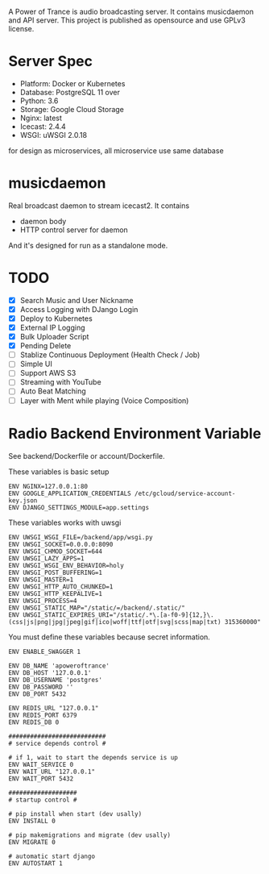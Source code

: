 A Power of Trance is audio broadcasting server. 
It contains musicdaemon and API server.
This project is published as opensource and use GPLv3 license.

# Server Spec
- Platform: Docker or Kubernetes
- Database: PostgreSQL 11 over
- Python: 3.6
- Storage: Google Cloud Storage
- Nginx: latest
- Icecast: 2.4.4
- WSGI: uWSGI 2.0.18

for design as microservices, all microservice use same database

# musicdaemon
Real broadcast daemon to stream icecast2.
It contains

- daemon body
- HTTP control server for daemon

And it's designed for run as a standalone mode.

# TODO
- [x] Search Music and User Nickname
- [x] Access Logging with DJango Login
- [x] Deploy to Kubernetes
- [x] External IP Logging
- [x] Bulk Uploader Script
- [x] Pending Delete
- [ ] Stablize Continuous Deployment (Health Check / Job)
- [ ] Simple UI
- [ ] Support AWS S3
- [ ] Streaming with YouTube
- [ ] Auto Beat Matching
- [ ] Layer with Ment while playing (Voice Composition)

# Radio Backend Environment Variable
See backend/Dockerfile or account/Dockerfile.

These variables is basic setup

    ENV NGINX=127.0.0.1:80
    ENV GOOGLE_APPLICATION_CREDENTIALS /etc/gcloud/service-account-key.json
    ENV DJANGO_SETTINGS_MODULE=app.settings
    
These variables works with uwsgi

    ENV UWSGI_WSGI_FILE=/backend/app/wsgi.py
    ENV UWSGI_SOCKET=0.0.0.0:8090 
    ENV UWSGI_CHMOD_SOCKET=644
    ENV UWSGI_LAZY_APPS=1 
    ENV UWSGI_WSGI_ENV_BEHAVIOR=holy 
    ENV UWSGI_POST_BUFFERING=1
    ENV UWSGI_MASTER=1 
    ENV UWSGI_HTTP_AUTO_CHUNKED=1 
    ENV UWSGI_HTTP_KEEPALIVE=1 
    ENV UWSGI_PROCESS=4
    ENV UWSGI_STATIC_MAP="/static/=/backend/.static/" 
    ENV UWSGI_STATIC_EXPIRES_URI="/static/.*\.[a-f0-9]{12,}\.(css|js|png|jpg|jpeg|gif|ico|woff|ttf|otf|svg|scss|map|txt) 315360000"
    
You must define these variables because secret information.

    ENV ENABLE_SWAGGER 1

    ENV DB_NAME 'apoweroftrance'
    ENV DB_HOST '127.0.0.1'
    ENV DB_USERNAME 'postgres'
    ENV DB_PASSWORD ''
    ENV DB_PORT 5432
    
    ENV REDIS_URL "127.0.0.1"
    ENV REDIS_PORT 6379
    ENV REDIS_DB 0
    
    ###########################
    # service depends control #
    
    # if 1, wait to start the depends service is up
    ENV WAIT_SERVICE 0
    ENV WAIT_URL "127.0.0.1"
    ENV WAIT_PORT 5432
    
    ###################
    # startup control #
    
    # pip install when start (dev usally)
    ENV INSTALL 0
    
    # pip makemigrations and migrate (dev usally)
    ENV MIGRATE 0
    
    # automatic start django
    ENV AUTOSTART 1
